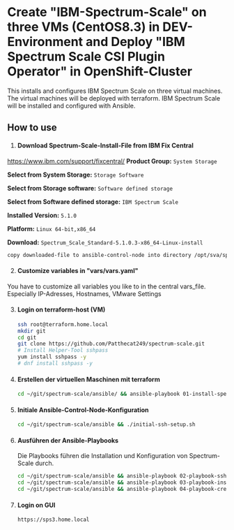 # Create "IBM-Spectrum-Scale" on three VMs (CentOS8.3) in DEV-Environment and Deploy "IBM Spectrum Scale CSI Plugin Operator" in OpenShift-Cluster
This installs and configures IBM Spectrum Scale on three virtual machines. The virtual machines will be deployed with terraform. IBM Spectrum Scale will be installed and configured with Ansible.



## How to use
1. #### Download Spectrum-Scale-Install-File from IBM Fix Central
  https://www.ibm.com/support/fixcentral/
  **Product Group:** `System Storage`

  **Select from System Storage:** `Storage Software`

  **Select from Storage software:** `Software defined storage`

  **Select from Software defined storage:** `IBM Spectrum Scale`

  **Installed Version:** `5.1.0`

  **Platform:** `Linux 64-bit,x86_64`

  **Download:** `Spectrum_Scale_Standard-5.1.0.3-x86_64-Linux-install`


```bash
copy downloaded-file to ansible-control-node into directory /opt/sva/spectrumscale/
```

2. #### Customize variables in "vars/vars.yaml"
You have to customize all variables you like to in the central vars_file. Especially IP-Adresses, Hostnames, VMware Settings

3. #### Login on terraform-host (VM)

   ```bash
   ssh root@terraform.home.local
   mkdir git
   cd git
   git clone https://github.com/Patthecat249/spectrum-scale.git
   # Install Helper-Tool sshpass
   yum install sshpass -y
   # dnf install sshpass -y
   ```

   

4. #### Erstellen der virtuellen Maschinen mit terraform

   ```bash
   cd ~/git/spectrum-scale/ansible/ && ansible-playbook 01-install-spectrum-scale-vms.yaml
   ```

   

5. #### Initiale Ansible-Control-Node-Konfiguration

   ```bash
   cd ~/git/spectrum-scale/ansible && ./initial-ssh-setup.sh
   ```
   
6. #### Ausführen der Ansible-Playbooks

   Die Playbooks führen die Installation und Konfiguration von Spectrum-Scale durch.

   ```bash
   cd ~/git/spectrum-scale/ansible && ansible-playbook 02-playbook-ssh-prepare-setup.yml
   cd ~/git/spectrum-scale/ansible && ansible-playbook 03-playbook-install-spectrum-scale.yml
   cd ~/git/spectrum-scale/ansible && ansible-playbook 04-playbook-create-spectrum-scale-user.yml
   ```
   
6. #### Login on GUI

   ```bash
   https://sps3.home.local
   ```

   
